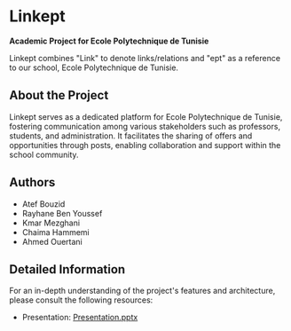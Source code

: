 # Linkept

**Academic Project for Ecole Polytechnique de Tunisie**

Linkept combines "Link" to denote links/relations and "ept" as a reference to our school, Ecole Polytechnique de Tunisie.

## About the Project

Linkept serves as a dedicated platform for Ecole Polytechnique de Tunisie, fostering communication among various stakeholders such as professors, students, and administration. It facilitates the sharing of offers and opportunities through posts, enabling collaboration and support within the school community.

## Authors

- Atef Bouzid
- Rayhane Ben Youssef
- Kmar Mezghani
- Chaima Hammemi
- Ahmed Ouertani

## Detailed Information

For an in-depth understanding of the project's features and architecture, please consult the following resources:

- Presentation: [Presentation.pptx](https://github.com/atefbouzid/Linkept/files/14001652/Presentation.pptx)

